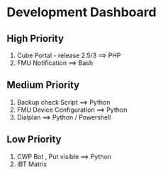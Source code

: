 # Development Dashboard

## High Priority

1. Cube Portal - release 2.5/3  ==> PHP
2. FMU Notification ==> Bash

## Medium Priority

1. Backup check Script  ==> Python
2. FMU Device Configuration ==> Python
3. Dialplan ==> Python / Powershell

## Low Priority

1. CWP Bot , Put visible ==> Python
2. IBT Matrix
